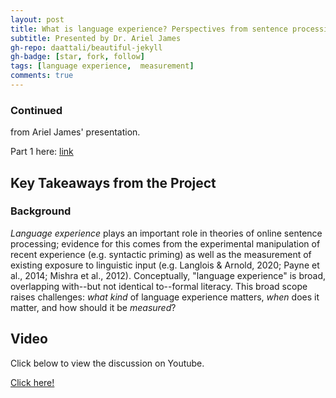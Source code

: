 ```yaml
---
layout: post
title: What is language experience? Perspectives from sentence processing (Part 2/2)
subtitle: Presented by Dr. Ariel James
gh-repo: daattali/beautiful-jekyll
gh-badge: [star, fork, follow]
tags: [language experience,  measurement]
comments: true
---
```


### Continued

from Ariel James' presentation.

Part 1 here: [link](https://textgroup.github.io/2023-03-15-meeting/)

## Key Takeaways from the Project

### Background

*Language experience* plays an important role in theories of online sentence processing; evidence for this comes from the experimental manipulation of recent experience (e.g. syntactic priming) as well as the measurement of existing exposure to linguistic input (e.g. Langlois & Arnold, 2020; Payne et al., 2014; Mishra et al., 2012). Conceptually, "language experience" is broad, overlapping with--but not identical to--formal literacy. 
This broad scope raises challenges: *what kind* of language experience matters, *when* does it matter, and how should it be *measured*?

## Video

Click below to view the discussion on Youtube.

[Click here!](https://www.youtube.com/watch?v=k7YsByyCMBM)
